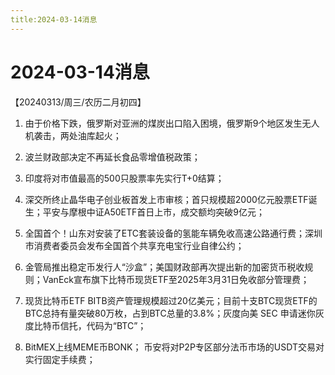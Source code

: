 ```yaml
---
title:2024-03-14消息
---
```

# 2024-03-14消息
【20240313/周三/农历二月初四】

1. 由于价格下跌，俄罗斯对亚洲的煤炭出口陷入困境，俄罗斯9个地区发生无人机袭击，两处油库起火；

2. 波兰财政部决定不再延长食品零增值税政策；

3. 印度将对市值最高的500只股票率先实行T+0结算；

4. 深交所终止晶华电子创业板首发上市审核；首只规模超2000亿元股票ETF诞生；平安与摩根中证A50ETF首日上市，成交额均突破9亿元；

5. 全国首个！山东对安装了ETC套装设备的氢能车辆免收高速公路通行费；深圳市消费者委员会发布全国首个共享充电宝行业自律公约；

6. 金管局推出稳定币发行人“沙盒”；美国财政部再次提出新的加密货币税收规则；VanEck宣布旗下比特币现货ETF至2025年3月31日免收部分管理费；

7. 现货比特币ETF BITB资产管理规模超过20亿美元；目前十支BTC现货ETF的BTC总持有量突破80万枚，占到BTC总量的3.8%；灰度向美 SEC 申请迷你灰度比特币信托，代码为“BTC”；

8. BitMEX上线MEME币BONK；
币安将对P2P专区部分法币市场的USDT交易对实行固定手续费；